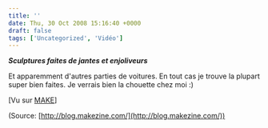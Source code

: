 ```yaml
---
title: ''
date: Thu, 30 Oct 2008 15:16:40 +0000
draft: false
tags: ['Uncategorized', 'Vidéo']
---
```


**_Sculptures faites de jantes et enjoliveurs_**

Et apparemment d'autres parties de voitures. En tout cas je trouve la plupart super bien faites. Je verrais bien la chouette chez moi :)

\[Vu sur [MAKE](http://blog.makezine.com/archive/2008/10/auto_rim_and_hubcap_sculp.html?CMP=OTC-0D6B48984890)\]

(Source: [http://blog.makezine.com/](http://blog.makezine.com/))